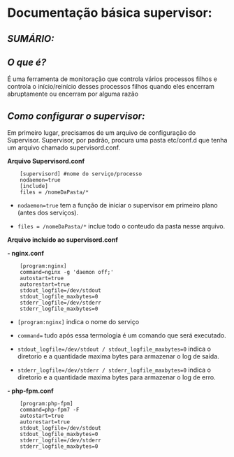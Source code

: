 # **Documentação básica supervisor:**

## *SUMÁRIO:*

## *O que é?*
É uma ferramenta de monitoração que controla vários processos filhos e controla o início/reinício desses processos filhos quando eles encerram abruptamente ou encerram por alguma razão

## *Como configurar o supervisor:*
Em primeiro lugar, precisamos de um arquivo de configuração do Supervisor. Supervisor, por padrão, procura uma pasta etc/conf.d que tenha um arquivo chamado supervisord.conf.

**Arquivo Supervisord.conf**
~~~
    [supervisord] #nome do serviço/processo
    nodaemon=true
    [include]
    files = /nomeDaPasta/*
~~~

* `nodaemon=true` tem a função de iniciar o supervisor em primeiro plano (antes dos serviços).

* `files = /nomeDaPasta/*` inclue todo o conteudo da pasta nesse arquivo.

**Arquivo incluido ao supervisord.conf**

**- nginx.conf**
~~~
    [program:nginx]
    command=nginx -g 'daemon off;'
    autostart=true
    autorestart=true
    stdout_logfile=/dev/stdout
    stdout_logfile_maxbytes=0
    stderr_logfile=/dev/stderr
    stderr_logfile_maxbytes=0
~~~

* `[program:nginx]` indica o nome do serviço

* `command=` tudo após essa termologia é um comando que será executado.

* `stdout_logfile=/dev/stdout / stdout_logfile_maxbytes=0` indica o diretorio e a quantidade maxima bytes para armazenar o log de saida.

* `stderr_logfile=/dev/stderr / stderr_logfile_maxbytes=0` indica o diretorio e a quantidade maxima bytes para armazenar o log de erro.

**- php-fpm.conf**
~~~
    [program:php-fpm]
    command=php-fpm7 -F
    autostart=true
    autorestart=true
    stdout_logfile=/dev/stdout
    stdout_logfile_maxbytes=0
    stderr_logfile=/dev/stderr
    stderr_logfile_maxbytes=0
~~~





